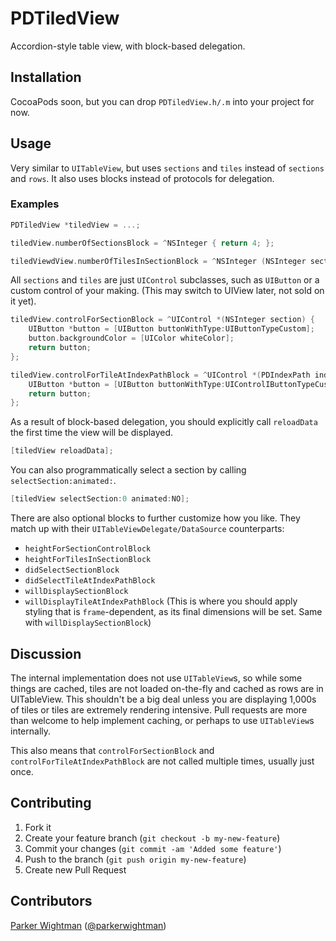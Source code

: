 PDTiledView
===========

Accordion-style table view, with block-based delegation.

## Installation

CocoaPods soon, but you can drop `PDTiledView.h/.m` into your project for now.

## Usage

Very similar to `UITableView`, but uses `sections` and `tiles` instead of `sections` and `rows`. It also uses blocks instead of protocols for delegation.

### Examples

```objective-c
PDTiledView *tiledView = ...;

tiledView.numberOfSectionsBlock = ^NSInteger { return 4; };

tiledViewdView.numberOfTilesInSectionBlock = ^NSInteger (NSInteger section) { return 20; };
```

All `sections` and `tiles` are just `UIControl` subclasses, such as `UIButton` or a custom control of your making. (This may switch to UIView later, not sold on it yet).

```objective-c
tiledView.controlForSectionBlock = ^UIControl *(NSInteger section) {
    UIButton *button = [UIButton buttonWithType:UIButtonTypeCustom];
    button.backgroundColor = [UIColor whiteColor];
    return button;
};

tiledView.controlForTileAtIndexPathBlock = ^UIControl *(PDIndexPath indexPath) {
    UIButton *button = [UIButton buttonWithType:UIControlIButtonTypeCustom];
    return button;
};
```

As a result of block-based delegation, you should explicitly call `reloadData` the first time the view will be displayed.

```objective-c
[tiledView reloadData];
```

You can also programmatically select a section by calling `selectSection:animated:`.

```objective-c
[tiledView selectSection:0 animated:NO];
```

There are also optional blocks to further customize how you like. They match up with their `UITableViewDelegate/DataSource` counterparts:

* `heightForSectionControlBlock`
* `heightForTilesInSectionBlock`
* `didSelectSectionBlock`
* `didSelectTileAtIndexPathBlock`
* `willDisplaySectionBlock` 
* `willDisplayTileAtIndexPathBlock` (This is where you should apply styling that is `frame`-dependent, as its final dimensions will be set. Same with `willDisplaySectionBlock`)

## Discussion

The internal implementation does not use `UITableView`s, so while some things are cached, tiles are not loaded on-the-fly and cached as rows are in UITableView. This shouldn't be a big deal unless you are displaying 1,000s of tiles or tiles are extremely rendering intensive. Pull requests are more than welcome to help implement caching, or perhaps to use `UITableView`s internally.

This also means that `controlForSectionBlock` and `controlForTileAtIndexPathBlock` are not called multiple times, usually just once.

## Contributing

1. Fork it
2. Create your feature branch (`git checkout -b my-new-feature`)
3. Commit your changes (`git commit -am 'Added some feature'`)
4. Push to the branch (`git push origin my-new-feature`)
5. Create new Pull Request

## Contributors

[Parker Wightman](https://github.com/pwightman) ([@parkerwightman](http://twitter.com/parkerwightman))
